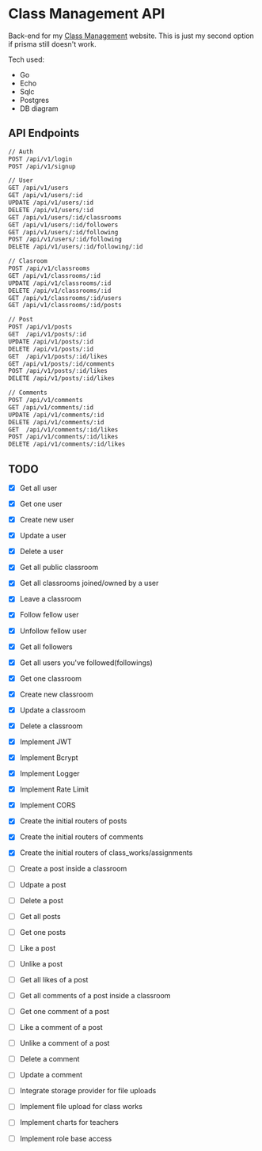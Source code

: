 # Class Management API

Back-end for my [Class Management](https://class-management.vercel.app)  website. This is just my second option if prisma still doesn't work.

Tech used:
- Go
- Echo
- Sqlc
- Postgres
- DB diagram

## API Endpoints

```diff
// Auth
POST /api/v1/login
POST /api/v1/signup

// User
GET /api/v1/users
GET /api/v1/users/:id
UPDATE /api/v1/users/:id
DELETE /api/v1/users/:id
GET /api/v1/users/:id/classrooms
GET /api/v1/users/:id/followers
GET /api/v1/users/:id/following
POST /api/v1/users/:id/following
DELETE /api/v1/users/:id/following/:id

// Clasroom
POST /api/v1/classrooms
GET /api/v1/classrooms/:id
UPDATE /api/v1/classrooms/:id
DELETE /api/v1/classrooms/:id
GET /api/v1/classrooms/:id/users
GET /api/v1/classrooms/:id/posts

// Post
POST /api/v1/posts
GET  /api/v1/posts/:id
UPDATE /api/v1/posts/:id
DELETE /api/v1/posts/:id
GET  /api/v1/posts/:id/likes
GET /api/v1/posts/:id/comments
POST /api/v1/posts/:id/likes
DELETE /api/v1/posts/:id/likes

// Comments
POST /api/v1/comments
GET /api/v1/comments/:id
UPDATE /api/v1/comments/:id
DELETE /api/v1/comments/:id
GET  /api/v1/comments/:id/likes
POST /api/v1/comments/:id/likes
DELETE /api/v1/comments/:id/likes
```

## TODO
- [x] Get all user
- [x] Get one user
- [x] Create new user
- [x] Update a user
- [x] Delete a user
- [x] Get all public classroom
- [x] Get all classrooms joined/owned by a user
- [x] Leave a classroom
- [x] Follow fellow user
- [x] Unfollow fellow user
- [x] Get all followers
- [x] Get all users you've followed(followings)
- [x] Get one classroom
- [x] Create new classroom
- [x] Update a classroom
- [x] Delete a classroom
- [x] Implement JWT
- [x] Implement Bcrypt
- [x] Implement Logger
- [x] Implement Rate Limit
- [x] Implement CORS
- [x] Create the initial routers of posts
- [x] Create the initial routers of comments
- [x] Create the initial routers of class_works/assignments
- [ ] Create a post inside a classroom
- [ ] Udpate a post
- [ ] Delete a post
- [ ] Get all posts
- [ ] Get one posts
- [ ] Like a post
- [ ] Unlike a post
- [ ] Get all likes of a post
- [ ] Get all comments of a post inside a classroom
- [ ] Get one comment of a post
- [ ] Like a comment of a post
- [ ] Unlike a comment of a post
- [ ] Delete a comment
- [ ] Update a comment
- [ ] Integrate storage provider for file uploads 
- [ ] Implement file upload for class works
- [ ] Implement charts for teachers
- [ ] Implement role base access

